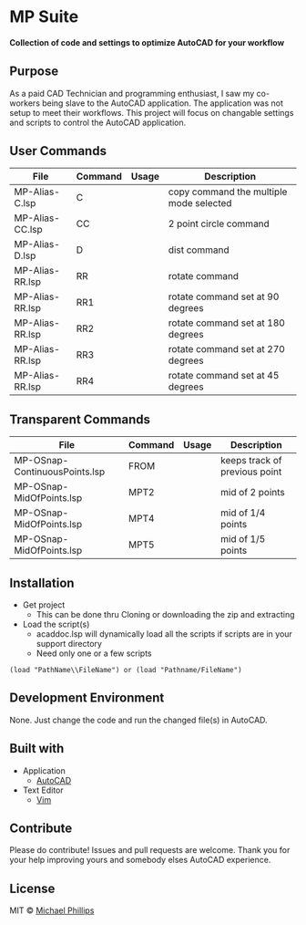 # MP Suite

#### Collection of code and settings to optimize AutoCAD for your workflow

## Purpose

As a paid CAD Technician and programming enthusiast, I saw my co-workers being slave to the AutoCAD application.
The application was not setup to meet their workflows.  This project will focus on changable settings and scripts
to control the AutoCAD application.

## User Commands

File            | Command | Usage | Description
--------------- | ------- | ----- | -----------
MP-Alias-C.lsp  | C       |       | copy command the multiple mode selected
MP-Alias-CC.lsp | CC      |       | 2 point circle command
MP-Alias-D.lsp  | D       |       | dist command
MP-Alias-RR.lsp | RR      |       | rotate command
MP-Alias-RR.lsp | RR1     |       | rotate command set at 90 degrees
MP-Alias-RR.lsp | RR2     |       | rotate command set at 180 degrees
MP-Alias-RR.lsp | RR3     |       | rotate command set at 270 degrees
MP-Alias-RR.lsp | RR4     |       | rotate command set at 45 degrees
                
## Transparent Commands

File                          | Command | Usage | Description
----------------------------- | ------- | ----- | -----------
MP-OSnap-ContinuousPoints.lsp | FROM    |       | keeps track of previous point
MP-OSnap-MidOfPoints.lsp      | MPT2    |       | mid of 2 points
MP-OSnap-MidOfPoints.lsp      | MPT4    |       | mid of 1/4 points
MP-OSnap-MidOfPoints.lsp      | MPT5    |       | mid of 1/5 points

## Installation

- Get project
  - This can be done thru Cloning or downloading the zip and extracting
- Load the script(s)
  - acaddoc.lsp will dynamically load all the scripts if scripts are in your support directory
  - Need only one or a few scripts
```
(load "PathName\\FileName") or (load "Pathname/FileName")
```

## Development Environment

None.  Just change the code and run the changed file(s) in AutoCAD.

## Built with
- Application
    - [AutoCAD](http://www.autodesk.com)
- Text Editor
    - [Vim](http://www.vim.org)

## Contribute

Please do contribute! Issues and pull requests are welcome.
Thank you for your help improving yours and somebody elses AutoCAD experience.

## License

MIT  © [Michael Phillips](http://github.com/linux478)
